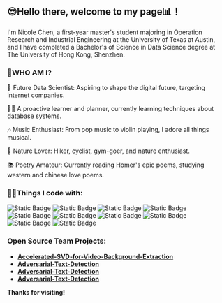 ## 😎Hello there, welcome to my page📊！

I'm Nicole Chen, a first-year master's student majoring in Operation Research and Industrial Engineering at the University of Texas at Austin, and I have completed a Bachelor's of Science in Data Science degree at The University of Hong Kong, Shenzhen.

### 🤔WHO AM I?
🎯 Future Data Scientist: Aspiring to shape the digital future, targeting internet companies.

👩‍🎓 A proactive learner and planner, currently learning techniques about database systems.

🎶 Music Enthusiast: From pop music to violin playing, I adore all things musical.

🌄 Nature Lover: Hiker, cyclist, gym-goer, and nature enthusiast.

📚 Poetry Amateur: Currently reading Homer's epic poems, studying western and chinese love poems.

### 👩‍💻Things I code with:
![Static Badge](https://img.shields.io/badge/Python-FFE5CC?logo=python&logoColor=white)
![Static Badge](https://img.shields.io/badge/C%2B%2B-FFCC99?logo=C%2B%2B)
![Static Badge](https://img.shields.io/badge/R-FFB266?logo=R)
![Static Badge](https://img.shields.io/badge/D3.js-FF9933?logo=D3.js&logoColor=white)
![Static Badge](https://img.shields.io/badge/Numpy-FF8000?logo=numpy)
![Static Badge](https://img.shields.io/badge/MySQL-EE7700?logo=MySQL&logoColor=white)
![Static Badge](https://img.shields.io/badge/Scikit%20learn-D86D01)
![Static Badge](https://img.shields.io/badge/Pandas-C66300?logo=Pandas)
![Static Badge](https://img.shields.io/badge/HTML-B05800?logo=HTML5&logoColor=white)
![Static Badge](https://img.shields.io/badge/Matlab-814202?logo=Matlab)



### Open Source Team Projects:
* <b>[Accelerated-SVD-for-Video-Background-Extraction](https://github.com/DDA3005-Project/Accelerated-SVD-for-Video-Background-Extraction)</b>
* <b>[Adversarial-Text-Detection](https://github.com/ADV-text-detection/ADVtext-detection)</b>
* <b>[Adversarial-Text-Detection](https://github.com/ADV-text-detection/ADVtext-detection)</b>
* <b>[Adversarial-Text-Detection](https://github.com/ADV-text-detection/ADVtext-detection)</b>

<b>Thanks for visiting!</b>

